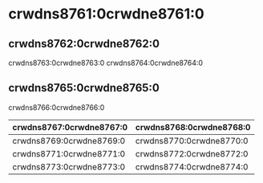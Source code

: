 # crwdns8761:0crwdne8761:0

## crwdns8762:0crwdne8762:0

crwdns8763:0crwdne8763:0 crwdns8764:0crwdne8764:0

## crwdns8765:0crwdne8765:0

crwdns8766:0crwdne8766:0

| crwdns8767:0crwdne8767:0 | crwdns8768:0crwdne8768:0 |
| ------------------------ | ------------------------ |
| crwdns8769:0crwdne8769:0 | crwdns8770:0crwdne8770:0 |
| crwdns8771:0crwdne8771:0 | crwdns8772:0crwdne8772:0 |
| crwdns8773:0crwdne8773:0 | crwdns8774:0crwdne8774:0 |